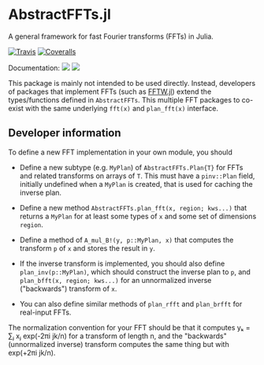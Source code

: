 # AbstractFFTs.jl

A general framework for fast Fourier transforms (FFTs) in Julia.

[![Travis](https://travis-ci.org/JuliaMath/AbstractFFTs.jl.svg?branch=master)](https://travis-ci.org/JuliaMath/AbstractFFTs.jl)
[![Coveralls](https://coveralls.io/repos/github/JuliaMath/AbstractFFTs.jl/badge.svg?branch=master)](https://coveralls.io/github/JuliaMath/AbstractFFTs.jl?branch=master)

Documentation:
[![](https://img.shields.io/badge/docs-stable-blue.svg)](https://JuliaMath.github.io/AbstractFFTs.jl/stable)
[![](https://img.shields.io/badge/docs-latest-blue.svg)](https://JuliaMath.github.io/AbstractFFTs.jl/latest)

This package is mainly not intended to be used directly.  Instead, developers of packages that implement FFTs (such as [FFTW.jl](https://github.com/JuliaMath/FFTW.jl)) extend the types/functions defined in `AbstractFFTs`.  This multiple FFT packages to co-exist with the same underlying `fft(x)` and `plan_fft(x)` interface.

## Developer information

To define a new FFT implementation in your own module, you should

* Define a new subtype (e.g. `MyPlan`) of `AbstractFFTs.Plan{T}` for FFTs and related transforms on arrays of `T`.  This must have a `pinv::Plan` field, initially undefined when a `MyPlan` is created, that is used for caching the inverse plan.

* Define a new method `AbstractFFTs.plan_fft(x, region; kws...)` that returns a `MyPlan` for at least some types of `x` and some set of dimensions `region`. 

* Define a method of `A_mul_B!(y, p::MyPlan, x)` that computes the transform `p` of `x` and stores the result in `y`.

* If the inverse transform is implemented, you should also define `plan_inv(p::MyPlan)`, which should construct the inverse plan to `p`, and `plan_bfft(x, region; kws...)` for an unnormalized inverse ("backwards") transform of `x`. 

* You can also define similar methods of `plan_rfft` and `plan_brfft` for real-input FFTs.

The normalization convention for your FFT should be that it computes yₖ = ∑ⱼ xⱼ exp(-2πi jk/n) for a transform of length n, and the "backwards" (unnormalized inverse) transform computes the same thing but with exp(+2πi jk/n).
